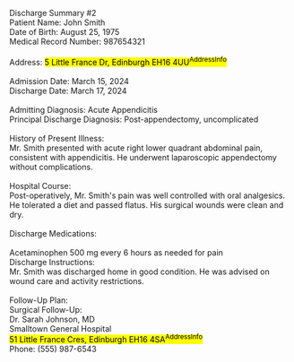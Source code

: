 Discharge Summary #2<br>Patient Name: John Smith<br>Date of Birth: August 25, 1975<br>Medical Record Number: 987654321<br><br>Address: <mark>5 Little France Dr, Edinburgh EH16 4UU<sup>AddressInfo</sup></mark><br><br>Admission Date: March 15, 2024<br>Discharge Date: March 17, 2024<br><br>Admitting Diagnosis: Acute Appendicitis<br>Principal Discharge Diagnosis: Post-appendectomy, uncomplicated<br><br>History of Present Illness:<br>Mr. Smith presented with acute right lower quadrant abdominal pain, consistent with appendicitis. He underwent laparoscopic appendectomy without complications.<br><br>Hospital Course:<br>Post-operatively, Mr. Smith's pain was well controlled with oral analgesics. He tolerated a diet and passed flatus. His surgical wounds were clean and dry.<br><br>Discharge Medications:<br><br>Acetaminophen 500 mg every 6 hours as needed for pain<br>Discharge Instructions:<br>Mr. Smith was discharged home in good condition. He was advised on wound care and activity restrictions.<br><br>Follow-Up Plan:<br>Surgical Follow-Up:<br>Dr. Sarah Johnson, MD<br>Smalltown General Hospital<br><mark>51 Little France Cres, Edinburgh EH16 4SA<sup>AddressInfo</sup></mark><br>Phone: (555) 987-6543